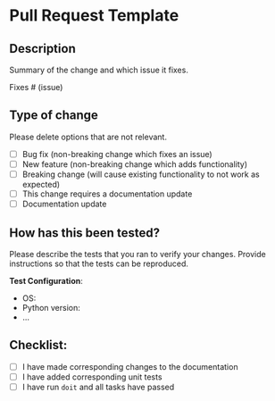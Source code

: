 # Pull Request Template

## Description

Summary of the change and which issue it fixes.

Fixes # (issue)

## Type of change

Please delete options that are not relevant.

- [ ] Bug fix (non-breaking change which fixes an issue)
- [ ] New feature (non-breaking change which adds functionality)
- [ ] Breaking change (will cause existing functionality to not work as expected)
- [ ] This change requires a documentation update
- [ ] Documentation update

## How has this been tested?

Please describe the tests that you ran to verify your changes. Provide instructions 
so that the tests can be reproduced.

**Test Configuration**:

* OS:
* Python version:
* ...

## Checklist:

- [ ] I have made corresponding changes to the documentation
- [ ] I have added corresponding unit tests
- [ ] I have run ``doit`` and all tasks have passed
